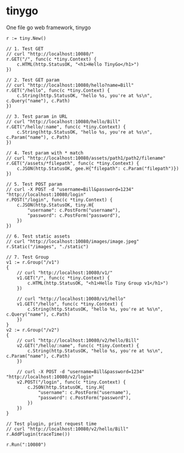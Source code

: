 # tinygo
One file go web framework, tinygo

	r := tiny.New()

	// 1. Test GET
	// curl "http://localhost:10080/"
	r.GET("/", func(c *tiny.Context) {
		c.HTML(http.StatusOK, "<h1>Hello TinyGo</h1>")
	})

	// 2. Test GET param
	// curl "http://localhost:10080/hello?name=Bill"
	r.GET("/hello", func(c *tiny.Context) {
		c.String(http.StatusOK, "hello %s, you're at %s\n", c.Query("name"), c.Path)
	})

	// 3. Test param in URL
	// curl "http://localhost:10080/hello/Bill"
	r.GET("/hello/:name", func(c *tiny.Context) {
		c.String(http.StatusOK, "hello %s, you're at %s\n", c.Param("name"), c.Path)
	})

	// 4. Test param with * match
	// curl "http://localhost:10080/assets/path1/path2/filename"
	r.GET("/assets/*filepath", func(c *tiny.Context) {
		c.JSON(http.StatusOK, gee.H{"filepath": c.Param("filepath")})
	})

	// 5. Test POST param
	// curl -X POST -d "username=Bill&password=1234" "http://localhost:10080/login"
	r.POST("/login", func(c *tiny.Context) {
		c.JSON(http.StatusOK, tiny.H{
			"username": c.PostForm("username"),
			"password": c.PostForm("password"),
		})
	})

	// 6. Test static assets
	// curl "http://localhost:10080/images/image.jpeg"
	r.Static("/images", "./static")

	// 7. Test Group
	v1 := r.Group("/v1")
	{
		// curl "http://localhost:10080/v1/"
		v1.GET("/", func(c *tiny.Context) {
			c.HTML(http.StatusOK, "<h1>Hello Tiny Group v1</h1>")
		})

		// curl "http://localhost:10080/v1/hello"
		v1.GET("/hello", func(c *tiny.Context) {
			c.String(http.StatusOK, "hello %s, you're at %s\n", c.Query("name"), c.Path)
		})
	}
	v2 := r.Group("/v2")
	{
		// curl "http://localhost:10080/v2/hello/Bill"
		v2.GET("/hello/:name", func(c *tiny.Context) {
			c.String(http.StatusOK, "hello %s, you're at %s\n", c.Param("name"), c.Path)
		})

		// curl -X POST -d "username=Bill&password=1234" "http://localhost:10080/v2/login"
		v2.POST("/login", func(c *tiny.Context) {
			c.JSON(http.StatusOK, tiny.H{
				"username": c.PostForm("username"),
				"password": c.PostForm("password"),
			})
		})
	}

	// Test plugin, print request time
	// curl "http://localhost:10080/v2/hello/Bill"
	r.AddPlugin(traceTime())

	r.Run(":10080")
